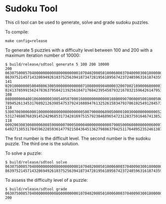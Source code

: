# Sudoku Tool
This cli tool can be used to generate, solve and grade sudoku puzzles.

To compile:
```
make config=release
```

To generate 5 puzzles with a difficulty level between 100 and 200 with a maximum
iteration number of 10000:
```
$ build/release/sdtool generate 5 100 200 10000
200 063075000570400000000008000000000107040200050100060003704009030018000000000020708 863975214571432869492618375256394187347281956189567423724859631618743592935126748
141 020100000005004080630050000000000007100800090400003200700210900060000030000000170 824137659915624783637958421392561847176842395458793216783215964261479538549386172
108 080000000400106000000300540507000160000000000001080009070600050010005000640200080 789452613453176892126398547537924168894761325261583479378619254912845736645237981
118 530070690060001000000080000000000005007900006890500001003000000000000520010002703 531274698768391452429685317342816975157923846896547231283759164674138529915462783
118 009200300300800060085900000700050000400000000000790050006080000000600079008020014 649271385317845962285936147792158436451362798863794251176489523524613879938527614
```
The first number is the difficult level. The second number is the sudoku puzzle. The third one is the solution.

To solve a puzzle:
```
$ build/release/sdtool solve 063075000570400000000008000000000107040200050100060003704009030018000000000020708
863975214571432869492618375256394187347281956189567423724859631618743592935126748
```

To assess the difficulty level of a puzzle:
```
$ build/release/sdtool grade 063075000570400000000008000000000107040200050100060003704009030018000000000020708
200
```


